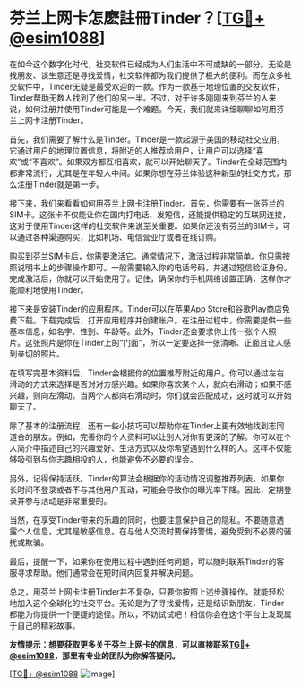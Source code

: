 # 芬兰上网卡怎麽註冊Tinder？[[TG💪+ @esim1088](https://t.me/s/esim1088)]

在如今这个数字化时代，社交软件已经成为人们生活中不可或缺的一部分。无论是找朋友、谈生意还是寻找爱情，社交软件都为我们提供了极大的便利。而在众多社交软件中，Tinder无疑是最受欢迎的一款。作为一款基于地理位置的交友软件，Tinder帮助无数人找到了他们的另一半。不过，对于许多刚刚来到芬兰的人来说，如何注册并使用Tinder可能是一个难题。今天，我们就来详细聊聊如何用芬兰上网卡注册Tinder。

首先，我们需要了解什么是Tinder。Tinder是一款起源于美国的移动社交应用，它通过用户的地理位置信息，将附近的人推荐给用户，让用户可以选择“喜欢”或“不喜欢”。如果双方都互相喜欢，就可以开始聊天了。Tinder在全球范围内都非常流行，尤其是在年轻人中间。如果你想在芬兰体验这种新型的社交方式，那么注册Tinder就是第一步。

接下来，我们来看看如何用芬兰上网卡注册Tinder。首先，你需要有一张芬兰的SIM卡。这张卡不仅能让你在国内打电话、发短信，还能提供稳定的互联网连接，这对于使用Tinder这样的社交软件来说至关重要。如果你还没有芬兰的SIM卡，可以通过各种渠道购买，比如机场、电信营业厅或者在线订购。

购买到芬兰SIM卡后，你需要激活它。通常情况下，激活过程非常简单。你只需按照说明书上的步骤操作即可。一般需要输入你的电话号码，并通过短信验证身份。完成激活后，你就可以开始使用了。记住，确保你的手机网络设置正确，这样你才能顺利地使用Tinder。

接下来是安装Tinder的应用程序。Tinder可以在苹果App Store和谷歌Play商店免费下载。下载完成后，打开应用程序并创建账户。在注册过程中，你需要提供一些基本信息，如名字、性别、年龄等。此外，Tinder还会要求你上传一张个人照片。这张照片是你在Tinder上的“门面”，所以一定要选择一张清晰、正面且让人感到亲切的照片。

在填写完基本资料后，Tinder会根据你的位置推荐附近的用户。你可以通过左右滑动的方式来选择是否对对方感兴趣。如果你喜欢某个人，就向右滑动；如果不感兴趣，则向左滑动。当两个人都向右滑动时，你们就会匹配成功，这时就可以开始聊天了。

除了基本的注册流程，还有一些小技巧可以帮助你在Tinder上更有效地找到志同道合的朋友。例如，完善你的个人资料可以让别人对你有更深的了解。你可以在个人简介中描述自己的兴趣爱好、生活方式以及你希望遇到什么样的人。这样不仅能够吸引到与你志趣相投的人，也能避免不必要的误会。

另外，记得保持活跃。Tinder的算法会根据你的活动情况调整推荐列表。如果你长时间不登录或者不与其他用户互动，可能会导致你的曝光率下降。因此，定期登录并参与活动是非常重要的。

当然，在享受Tinder带来的乐趣的同时，也要注意保护自己的隐私。不要随意透露个人信息，尤其是敏感信息。在与他人交流时要保持警惕，避免受到不必要的骚扰或欺骗。

最后，提醒一下，如果你在使用过程中遇到任何问题，可以随时联系Tinder的客服寻求帮助。他们通常会在短时间内回复并解决问题。

总之，用芬兰上网卡注册Tinder并不复杂，只要你按照上述步骤操作，就能轻松地加入这个全球化的社交平台。无论是为了寻找爱情，还是结识新朋友，Tinder都能为你提供一个便捷的途径。所以，不妨试试吧！相信你会在这个平台上发现属于自己的精彩故事。

**友情提示：想要获取更多关于芬兰上网卡的信息，可以直接联系[TG💪+ @esim1088](https://t.me/s/esim1088)，那里有专业的团队为你解答疑问。**

[[TG💪+ @esim1088](https://t.me/s/esim1088) ![Image](https://i.postimg.cc/4NQfJmqS/Snipaste-2025-05-13-00-14-12.png)]